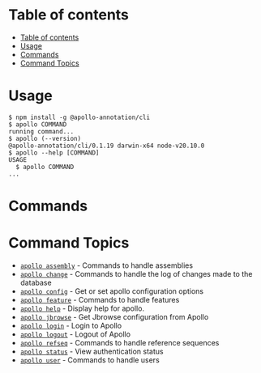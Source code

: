 # Table of contents

<!-- toc -->

- [Table of contents](#table-of-contents)
- [Usage](#usage)
- [Commands](#commands)
- [Command Topics](#command-topics)
<!-- tocstop -->

# Usage

<!-- usage -->

```sh-session
$ npm install -g @apollo-annotation/cli
$ apollo COMMAND
running command...
$ apollo (--version)
@apollo-annotation/cli/0.1.19 darwin-x64 node-v20.10.0
$ apollo --help [COMMAND]
USAGE
  $ apollo COMMAND
...
```

<!-- usagestop -->

# Commands

<!-- commands -->

# Command Topics

- [`apollo assembly`](../website/docs/cli//assembly.md) - Commands to handle
  assemblies
- [`apollo change`](../website/docs/cli//change.md) - Commands to handle the log
  of changes made to the database
- [`apollo config`](../website/docs/cli//config.md) - Get or set apollo
  configuration options
- [`apollo feature`](../website/docs/cli//feature.md) - Commands to handle
  features
- [`apollo help`](../website/docs/cli//help.md) - Display help for apollo.
- [`apollo jbrowse`](../website/docs/cli//jbrowse.md) - Get Jbrowse
  configuration from Apollo
- [`apollo login`](../website/docs/cli//login.md) - Login to Apollo
- [`apollo logout`](../website/docs/cli//logout.md) - Logout of Apollo
- [`apollo refseq`](../website/docs/cli//refseq.md) - Commands to handle
  reference sequences
- [`apollo status`](../website/docs/cli//status.md) - View authentication status
- [`apollo user`](../website/docs/cli//user.md) - Commands to handle users

<!-- commandsstop -->
